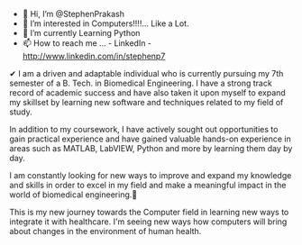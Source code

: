 - 👋 Hi, I’m @StephenPrakash
- 👀 I’m interested in Computers!!!!... Like a Lot.
- 🌱 I’m currently Learning Python
- 📫 How to reach me ...
        - LinkedIn - http://www.linkedin.com/in/stephenp7
  
✔ I am a driven and adaptable individual who is currently pursuing my 7th semester of a B. Tech. in Biomedical Engineering.
I have a strong track record of academic success and have also taken it upon myself to expand my skillset 
by learning new software and techniques related to my field of study.

In addition to my coursework, I have actively sought out opportunities 
to gain practical experience and have gained valuable hands-on experience in areas such as 
MATLAB, LabVIEW, Python and more by learning them day by day. 

I am constantly looking for new ways to improve and expand my knowledge and skills 
in order to excel in my field and make a meaningful impact in the world of biomedical engineering.🎯

This is my new journey towards the Computer field in learning new ways to integrate it with healthcare.
I'm seeing new ways how computers will bring about changes in the environment of human health.
